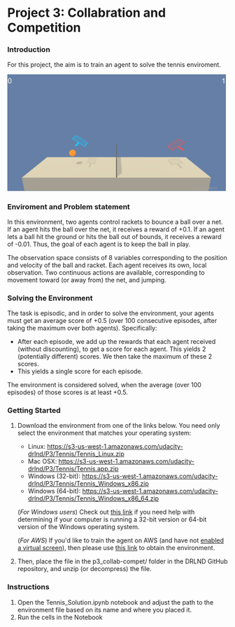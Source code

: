 # Project 3: Collabration and Competition

### Introduction

For this project, the aim is to train an agent to solve the tennis enviroment.

<img src="./Images/env.gif" width="500" />


### Enviroment and Problem statement
In this environment, two agents control rackets to bounce a ball over a net. If an agent hits the ball over the net, it receives a reward of +0.1. If an agent lets a ball hit the ground or hits the ball out of bounds, it receives a reward of -0.01. Thus, the goal of each agent is to keep the ball in play.

The observation space consists of 8 variables corresponding to the position and velocity of the ball and racket. Each agent receives its own, local observation. Two continuous actions are available, corresponding to movement toward (or away from) the net, and jumping.

### Solving the Environment
The task is episodic, and in order to solve the environment, your agents must get an average score of +0.5 (over 100 consecutive episodes, after taking the maximum over both agents). Specifically:
 - After each episode, we add up the rewards that each agent received (without discounting), to get a score for each agent. This yields 2 (potentially different) scores. We then   take the maximum of these 2 scores.
 - This yields a single score for each episode.
 
The environment is considered solved, when the average (over 100 episodes) of those scores is at least +0.5.

### Getting Started

1. Download the environment from one of the links below.  You need only select the environment that matches your operating system:
    - Linux: https://s3-us-west-1.amazonaws.com/udacity-drlnd/P3/Tennis/Tennis_Linux.zip
    - Mac OSX: https://s3-us-west-1.amazonaws.com/udacity-drlnd/P3/Tennis/Tennis.app.zip
    - Windows (32-bit): https://s3-us-west-1.amazonaws.com/udacity-drlnd/P3/Tennis/Tennis_Windows_x86.zip
    - Windows (64-bit): https://s3-us-west-1.amazonaws.com/udacity-drlnd/P3/Tennis/Tennis_Windows_x86_64.zip
    
    (_For Windows users_) Check out [this link](https://support.microsoft.com/en-us/help/827218/how-to-determine-whether-a-computer-is-running-a-32-bit-version-or-64) if you need help with determining if your computer is running a 32-bit version or 64-bit version of the Windows operating system.

    (_For AWS_) If you'd like to train the agent on AWS (and have not [enabled a virtual screen](https://github.com/Unity-Technologies/ml-agents/blob/master/docs/Training-on-Amazon-Web-Service.md)), then please use [this link](https://s3-us-west-1.amazonaws.com/udacity-drlnd/P1/Banana/Banana_Linux_NoVis.zip) to obtain the environment.

2. Then, place the file in the p3_collab-compet/ folder in the DRLND GitHub repository, and unzip (or decompress) the file.

### Instructions

1. Open the Tennis_Solution.ipynb notebook and adjust the path to the environment file based on its name and where you placed it.
2. Run the cells in the Notebook
